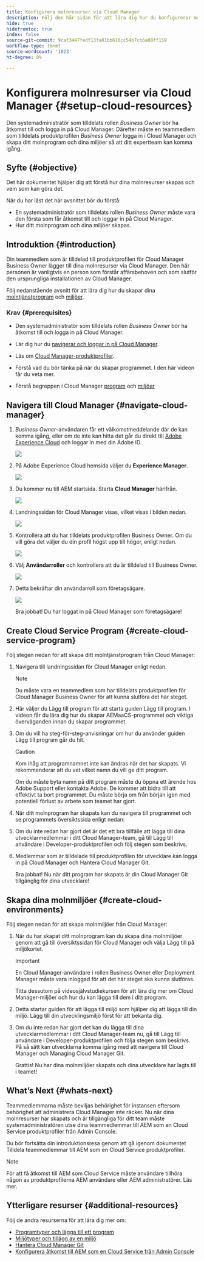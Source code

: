 ```yaml
---
title: Konfigurera molnresurser via Cloud Manager
description: Följ den här sidan för att lära dig hur du konfigurerar molnresurser via Cloud Manager
hide: true
hidefromtoc: true
index: false
source-git-commit: 9caf3447fedf13fa81bb616cc54b7cb6a08ff159
workflow-type: tm+mt
source-wordcount: '1023'
ht-degree: 0%

---
```


# Konfigurera molnresurser via Cloud Manager {#setup-cloud-resources}

Den systemadministratör som tilldelats rollen *Business Owner* bör ha åtkomst till och logga in på Cloud Manager. Därefter måste en teammedlem som tilldelats produktprofilen *Business Owner* logga in i Cloud Manager och skapa ditt molnprogram och dina miljöer så att ditt expertteam kan komma igång.

## Syfte {#objective}

Det här dokumentet hjälper dig att förstå hur dina molnresurser skapas och vem som kan göra det.

När du har läst det här avsnittet bör du förstå:

* En systemadministratör som tilldelats rollen *Business Owner* måste vara den första som får åtkomst till och loggar in på Cloud Manager.
* Hur ditt molnprogram och dina miljöer skapas.

## Introduktion {#introduction}

Din teammedlem som är tilldelad till produktprofilen för Cloud Manager Business Owner lägger till dina molnresurser via Cloud Manager. Den här personen är vanligtvis en person som förstår affärsbehoven och som slutför den ursprungliga installationen av Cloud Manager.

Följ nedanstående avsnitt för att lära dig hur du skapar dina [molntjänstprogram](#create-cloud-service-program) och [miljöer](#create-cloud-environments).

### Krav {#prerequisites}

* Den systemadministratör som tilldelats rollen *Business Owner* bör ha åtkomst till och logga in på Cloud Manager.

* Lär dig hur du [navigerar och loggar in på Cloud Manager](https://experienceleague.adobe.com/docs/experience-manager-cloud-service/onboarding/what-is-required/navigate-to-cloud-manager.html?lang=en).

* Läs om [Cloud Manager-produktprofiler](https://experienceleague.adobe.com/docs/experience-manager-cloud-service/onboarding/onboarding-concepts/aem-cs-team-product-profiles.html?lang=en#cloud-manager-product-profiles).

* Förstå vad du bör tänka på när du skapar programmet. I den här videon får du veta mer.

* Förstå begreppen i Cloud Manager [program](https://experienceleague.adobe.com/docs/experience-manager-cloud-service/onboarding/getting-access/understand-program-types.html?lang=en) och [miljöer](https://experienceleague.adobe.com/docs/experience-manager-cloud-service/implementing/using-cloud-manager/manage-environments.html?lang=en)

## Navigera till Cloud Manager {#navigate-cloud-manager}

1. *Business Owner*-användaren får ett välkomstmeddelande där de kan komma igång, eller om de inte kan hitta det går du direkt till [Adobe Experience Cloud](https://experience.adobe.com/#/@ccs/home) och loggar in med din Adobe ID.

   ![](/help/onboarding/onboarding-journey/assets/setup-resources1.png)

1. På Adobe Experience Cloud hemsida väljer du **Experience Manager**.

   ![](/help/onboarding/onboarding-journey/assets/setup-resources2.png)

1. Du kommer nu till AEM startsida. Starta **Cloud Manager** härifrån.

   ![](/help/onboarding/onboarding-journey/assets/setup-resources3.png)

1. Landningssidan för Cloud Manager visas, vilket visas i bilden nedan.

   ![](/help/onboarding/onboarding-journey/assets/setup-resources4.png)

1. Kontrollera att du har tilldelats produktprofilen Business Owner. Om du vill göra det väljer du din profil högst upp till höger, enligt nedan.

   ![](/help/onboarding/onboarding-journey/assets/setup-resources5.png)

1. Välj **Användarroller** och kontrollera att du är tilldelad till Business Owner.

   ![](/help/onboarding/onboarding-journey/assets/setup-resources6.png)

1. Detta bekräftar din användarroll som företagsägare.

   ![](/help/onboarding/onboarding-journey/assets/setup-resources7.png)

   Bra jobbat! Du har loggat in på Cloud Manager som företagsägare!

## Create Cloud Service Program {#create-cloud-service-program}

Följ stegen nedan för att skapa ditt molntjänstprogram från Cloud Manager:

1. Navigera till landningssidan för Cloud Manager enligt nedan.

   >[!NOTE]
   >Du måste vara en teammedlem som har tilldelats produktprofilen för Cloud Manager Business Owner för att kunna slutföra det här steget.

1. Här väljer du Lägg till program för att starta guiden Lägg till program. I videon får du lära dig hur du skapar AEMaaCS-programmet och viktiga överväganden innan du skapar programmet.

1. Om du vill ha steg-för-steg-anvisningar om hur du använder guiden Lägg till program går du hit.

   >[!CAUTION]
   >Kom ihåg att programnamnet inte kan ändras när det har skapats. Vi rekommenderar att du vet vilket namn du vill ge ditt program.

   Om du måste byta namn på ditt program måste du öppna ett ärende hos Adobe Support eller kontakta Adobe. De kommer att bidra till att effektivt ta bort programmet. Du måste börja om från början igen med potentiell förlust av arbete som teamet har gjort.

1. När ditt molnprogram har skapats kan du navigera till programmet och se programmets översiktssida enligt nedan:

1. Om du inte redan har gjort det är det ett bra tillfälle att lägga till dina utvecklarmedlemmar i ditt Cloud Manager-team, gå till Lägg till användare i Developer-produktprofilen och följ stegen som beskrivs.

1. Medlemmar som är tilldelade till produktprofilen för utvecklare kan logga in på Cloud Manager och Hantera Cloud Manager Git.


   Bra jobbat! Nu när ditt program har skapats är din Cloud Manager Git tillgänglig för dina utvecklare!


## Skapa dina molnmiljöer {#create-cloud-environments}

Följ stegen nedan för att skapa molnmiljöer från Cloud Manager:

1. När du har skapat ditt molnprogram kan du skapa dina molnmiljöer genom att gå till översiktssidan för Cloud Manager och välja Lägg till på miljökortet.

   >[!IMPORTANT]
   >En Cloud Manager-användare i rollen Business Owner eller Deployment Manager måste vara inloggad för att det här steget ska kunna slutföras.

   Titta dessutom på videosjälvstudiekursen för att lära dig mer om Cloud Manager-miljöer och hur du kan lägga till dem i ditt program.

1. Detta startar guiden för att lägga till miljö som hjälper dig att lägga till din miljö. Lägg till din utvecklingsmiljö först för att bekanta dig.

1. Om du inte redan har gjort det kan du lägga till dina utvecklarmedlemmar i ditt Cloud Manager-team nu, gå till Lägg till användare i Developer-produktprofilen och följa stegen som beskrivs. På så sätt kan utvecklarna komma igång med att navigera till Cloud Manager och Managing Cloud Manager Git.


   Grattis! Nu har dina molnmiljöer skapats och dina utvecklare har lagts till i teamet!

## What’s Next {#whats-next}

Teammedlemmarna måste beviljas behörighet för instansen eftersom behörighet att administrera Cloud Manager inte räcker. Nu när dina molnresurser har skapats och är tillgängliga för ditt team måste systemadministratören utse dina teammedlemmar till AEM som en Cloud Service produktprofiler från Admin Console.

Du bör fortsätta din introduktionsresa genom att gå igenom dokumentet Tilldela teammedlemmar till AEM som en Cloud Service produktprofiler.

>[!NOTE]
>För att få åtkomst till AEM som Cloud Service måste användare tillhöra någon av produktprofilerna AEM användare eller AEM administratörer. Läs mer.

## Ytterligare resurser {#additional-resources}

Följ de andra resurserna för att lära dig mer om:

* [Programtyper och lägga till ett program](https://experienceleague.adobe.com/docs/experience-manager-learn/cloud-service/cloud-manager/programs.html?lang=en)
* [Miljötyper och tillägg av en miljö](https://experienceleague.adobe.com/docs/experience-manager-learn/cloud-service/cloud-manager/environments.html?lang=en)
* [Hantera Cloud Manager Git](https://experienceleague.adobe.com/docs/experience-manager-cloud-service/implementing/managing-code/accessing-git.html?lang=en)
* [Konfigurera åtkomst till AEM som en Cloud Service från Admin Console](https://experienceleague.adobe.com/docs/experience-manager-learn/cloud-service/accessing/overview.html?lang=en#adobe-ims-users)
